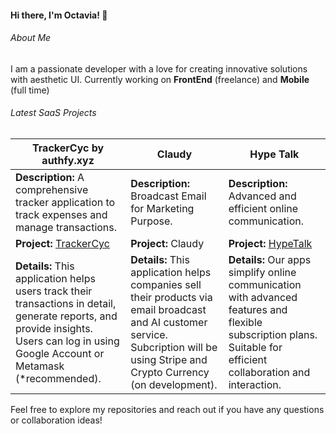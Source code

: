 #### Hi there, I'm Octavia! 👋

###### About Me
I am a passionate developer with a love for creating innovative solutions with aesthetic UI. Currently working on **FrontEnd** (freelance) and **Mobile** (full time)

###### Latest SaaS Projects


| **TrackerCyc by authfy.xyz** | **Claudy** | **Hype Talk** |
| --------------------------- | ----------------------------- | ----------------------------- |
| **Description:** A comprehensive tracker application to track expenses and manage transactions. |  **Description:** Broadcast Email for Marketing Purpose. | **Description:** Advanced and efficient online communication. |
| **Project:** [TrackerCyc](https://trackercyc.vvia.dev/) | **Project:** Claudy | **Project:** [HypeTalk](https://hypetalk.vvia.dev) |
| **Details:** This application helps users track their transactions in detail, generate reports, and provide insights. Users can log in using Google Account or Metamask (*recommended). | **Details:** This application helps companies sell their products via email broadcast and AI customer service. Subcription will be using Stripe and Crypto Currency (on development). | **Details:** Our apps simplify online communication with advanced features and flexible subscription plans. Suitable for efficient collaboration and interaction. |

<!-- - 
| **Tech Stack:** Next.js and Bun | **Tech Stack:** Next.js |
**Repository:** [Transactions Tracker](https://github.com/octavvia/finance-tracker) -->
<!-- ### 2. Personal Blog
A blog platform to share my thoughts on various topics including technology and programming.

- **Tech Stack:** Next.js, MongoDB
- **Repository:** [Personal Blog](https://github.com/octavvia/personal-blog)
- **Description:** A fully-featured blog platform with support for Markdown, commenting, and user authentication.

### 3. Task Manager
A simple task management application to keep track of daily tasks and projects.

- **Tech Stack:** React, Node.js, Express, MongoDB
- **Repository:** [Task Manager](https://github.com/octavvia/task-manager)
- **Description:** A user-friendly task manager with features like task creation, editing, deletion, and prioritization. -->

Feel free to explore my repositories and reach out if you have any questions or collaboration ideas!
